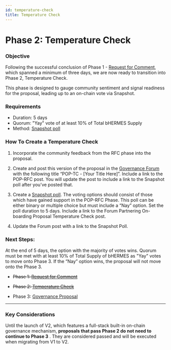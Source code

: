 ```yaml
---
id: temperature-check
title: Temperature Check
---
```


# Phase 2: Temperature Check

### **Objective**
Following the successful conclusion of Phase 1 - [Request for Comment][phase-1], which spanned a minimum of three days, we are now ready to transition into Phase 2, Temperature Check. 

This phase is designed to gauge community sentiment and signal readiness for the proposal, leading up to an on-chain vote via Snapshot.

### **Requirements**
- Duration: 5 days
- Quorum: "Yay" vote of at least 10% of Total bHERMES Supply
- Method: [Snapshot poll](https://snapshot.org/#/hermesprotocol.eth/)

### **How To Create a Temperature Check**

1. Incorporate the community feedback from the RFC phase into the proposal. 

2. Create and post this version of the proposal in the [Governance Forum](https://commonwealth.im/hermes-omnichain/discussions) with the following title “POP-TC - [Your Title Here]”. Include a link to the POP-RFC post. You will update the post to include a link to the Snapshot poll after you’ve posted that. 

3. Create a [Snapshot poll](https://snapshot.org/#/hermesprotocol.eth/). The voting options should consist of those which have gained support in the POP-RFC Phase. This poll can be either binary or multiple choice but must include a “Nay” option. Set the poll duration to 5 days. Include a link to the Forum Partnering On-boarding Proposal Temperature Check post. 

4. Update the Forum post with a link to the Snapshot Poll. 

### **Next Steps:** 
At the end of 5 days, the option with the majority of votes wins. Quorum must be met with at least 10% of Total Supply of bHERMES as "Yay" votes to move onto Phase 3. If the “Nay” option wins, the proposal will not move onto the Phase 3.

- ~~Phase 1: [Request for Comment][phase-1]~~

- ~~Phase 2: [Temperature Check][phase-2]~~

- Phase 3: [Governance Proposal][phase-3]

[phase-1]: ./request-for-comment
[phase-2]: ./temperature-check
[phase-3]: ./governance-proposal
___

### **Key Considerations** 
Until the launch of V2, which features a full-stack built-in on-chain governance mechanism, **proposals that pass Phase 2 do not need to continue to Phase 3** . They are considered passed and will be executed when migrating from V1 to V2.


<!-- ### **Key Considerations**  <span style="color: red;">[Critical Advisory] </span> 
Until the launch of V2, which features a full-stack built-in on-chain governance mechanism, <span style="color: red;"> proposals that pass Phase 2 do not need to continue to Phase 3</span> . They are considered passed and will be executed when migrating from V1 to V2. -->